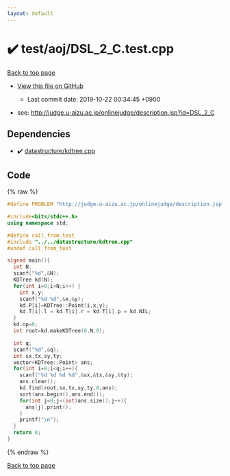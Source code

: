 ```yaml
---
layout: default
---
```


<!-- mathjax config similar to math.stackexchange -->
<script type="text/javascript" async
  src="https://cdnjs.cloudflare.com/ajax/libs/mathjax/2.7.5/MathJax.js?config=TeX-MML-AM_CHTML">
</script>
<script type="text/x-mathjax-config">
  MathJax.Hub.Config({
    TeX: { equationNumbers: { autoNumber: "AMS" }},
    tex2jax: {
      inlineMath: [ ['$','$'] ],
      processEscapes: true
    },
    "HTML-CSS": { matchFontHeight: false },
    displayAlign: "left",
    displayIndent: "2em"
  });
</script>

<script type="text/javascript" src="https://cdnjs.cloudflare.com/ajax/libs/jquery/3.4.1/jquery.min.js"></script>
<script src="https://cdn.jsdelivr.net/npm/jquery-balloon-js@1.1.2/jquery.balloon.min.js" integrity="sha256-ZEYs9VrgAeNuPvs15E39OsyOJaIkXEEt10fzxJ20+2I=" crossorigin="anonymous"></script>
<script type="text/javascript" src="../../../assets/js/copy-button.js"></script>
<link rel="stylesheet" href="../../../assets/css/copy-button.css" />


# :heavy_check_mark: test/aoj/DSL_2_C.test.cpp
<a href="../../../index.html">Back to top page</a>

* <a href="{{ site.github.repository_url }}/blob/master/test/aoj/DSL_2_C.test.cpp">View this file on GitHub</a>
    - Last commit date: 2019-10-22 00:34:45 +0900


* see: <a href="http://judge.u-aizu.ac.jp/onlinejudge/description.jsp?id=DSL_2_C">http://judge.u-aizu.ac.jp/onlinejudge/description.jsp?id=DSL_2_C</a>


## Dependencies
* :heavy_check_mark: <a href="../../../library/datastructure/kdtree.cpp.html">datastructure/kdtree.cpp</a>


## Code
{% raw %}
```cpp
#define PROBLEM "http://judge.u-aizu.ac.jp/onlinejudge/description.jsp?id=DSL_2_C"

#include<bits/stdc++.h>
using namespace std;

#define call_from_test
#include "../../datastructure/kdtree.cpp"
#undef call_from_test

signed main(){
  int N;
  scanf("%d",&N);
  KDTree kd(N);
  for(int i=0;i<N;i++) {
    int x,y;
    scanf("%d %d",&x,&y);
    kd.P[i]=KDTree::Point(i,x,y);
    kd.T[i].l = kd.T[i].r = kd.T[i].p = kd.NIL;
  }
  kd.np=0;
  int root=kd.makeKDTree(0,N,0);

  int q;
  scanf("%d",&q);
  int sx,tx,sy,ty;
  vector<KDTree::Point> ans;
  for(int i=0;i<q;i++){
    scanf("%d %d %d %d",&sx,&tx,&sy,&ty);
    ans.clear();
    kd.find(root,sx,tx,sy,ty,0,ans);
    sort(ans.begin(),ans.end());
    for(int j=0;j<(int)ans.size();j++){
      ans[j].print();
    }
    printf("\n");
  }
  return 0;
}

```
{% endraw %}

<a href="../../../index.html">Back to top page</a>

